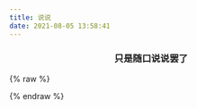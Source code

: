 ```yaml
---
title: 说说
date: 2021-08-05 13:58:41
---
```


<h3>
    <center>只是随口说说罢了</center>
</h3>

{% raw %}
<div id="hpp_talk"></div>
<link rel="stylesheet" href="https://cdn.jsdelivr.net/gh/HexoPlusPlus/HexoPlusPlus@1.2.0/talk.css" />
<script src="/js/talk_user.js"></script>
<script>
new hpp_talk({
    id: "hpp_talk",
    domain: "admin.bhwlm.top",
    limit: 10,//单次获取的最多条数
    start: 0,//从第几条开始
});
const setCustom = (s) => {
   htalk.dark({
       id:"h",
       dark:s==='dark'?true:false
   })
  }


</script>

{% endraw %}
